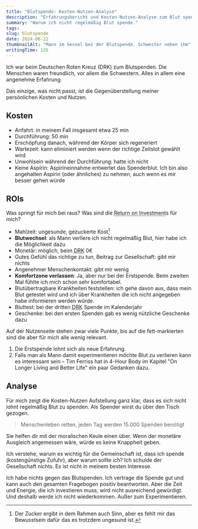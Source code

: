```yaml
---
title: "Blutspende: Kosten-Nutzen-Analyse"
description: "Erfahrungsbericht und Kosten-Nutzen-Analyse zum Blut spenden beim Deutschen Roten Kreuz"
summary: "Warum ich nicht regelmäßig Blut spende."
tags:
slug: blutspende
date: 2024-06-22
thumbnailAlt: "Mann im Sessel bei der Blutspende, Schwester neben ihm"
writingTime: 135
---
```


Ich war beim Deutschen Roten Kreuz (DRK) zum Blutspenden.
Die Menschen waren freundlich, vor allem die Schwestern.
Alles in allem eine angenehme Erfahrung.

Das einzige, was nicht passt, ist die Gegenüberstellung meiner persönlichen
Kosten und Nutzen.

## Kosten

- Anfahrt: in meinem Fall insgesamt etwa 25 min
- Durchführung: 50 min
- Erschöpfung danach, während der Körper sich regeneriert
- Wartezeit: kann eliminiert werden wenn der richtige Zeitslot gewählt wird
- Unwohlsein während der Durchführung: hatte ich nicht
- Keine Aspirin: Aspirineinnahme entwertet das Spenderblut.
Ich bin also angehalten Aspirin (oder ähnliches) zu nehmen, auch wenn es mir
besser gehen würde

## ROIs

Was springt für mich bei raus?
Was sind die <abbr title="Ertrag eine Investition">Return on Investment</abbr>s für mich?

- Mahlzeit: ungesunde, gezuckerte Kost[^zucker]
- **Blutwechsel**: als Mann verliere ich nicht regelmäßig Blut, hier habe ich
die Möglichkeit dazu
- Monetär: möglich, beim <abbr title="Deutsches Rotes Kreuz">DRK</abbr> 0€
- Gutes Gefühl das richtige zu tun, Beitrag zur Gesellschaft: gibt mir nichts
- Angenehmer Menschenkontakt: gibt mir wenig
- **Komfortzone verlassen**: Ja, aber nur bei der Erstspende.
Beim zweiten Mal fühlte ich mich schon sehr komfortabel.
- Blutübertragbare Krankheiten feststellen: ich gehe davon aus, dass mein
Blut getestet wird und ich über Krankheiten die ich nicht angegeben habe
informieren werden würde.
- Bluttest: bei der dritten <abbr title="Deutsches Rotes Kreuz">DRK</abbr> Spende im Kalenderjahr
- Geschenke: bei den ersten Spenden gab es wenig nützliche Geschenke dazu

[^zucker]: Der Zucker ergibt in dem Rahmen auch Sinn, aber es fehlt mir das
Bewusstsein dafür das es trotzdem ungesund ist.

Auf der Nutzenseite stehen zwar viele Punkte, bis auf die fett-markierten
sind die aber für mich alle wenig relevant.

1. Die Erstspende lohnt sich als neue Erfahrung.
2. Falls man als Mann damit experimentieren möchte Blut zu verlieren kann
es interessant sein – Tim Ferriss hat in 4-Hour Body im Kapitel "On Longer
Living and Better Life" ein paar Gedanken dazu.

## Analyse

Für mich zeigt die Kosten-Nutzen Aufstellung ganz klar, dass es sich nicht
lohnt regelmäßig Blut zu spenden.
Als Spender wirst du über den Tisch gezogen.

> Menschenleben retten, jeden Tag werden 15.000 Spenden benötigt

Sie helfen dir mit der moralischen Keule einen über.
Wenn der monetäre Ausgleich angemessen wäre, würde es keine Knappheit geben.

Ich verstehe, warum es wichtig für die Gemeinschaft ist, dass ich spende
(kostengünstige Zufuhr), aber warum sollte ich?
Ich schulde der Gesellschaft nichts.
Es ist nicht in meinem besten Interesse.

Ich habe nichts gegen das Blutspenden.
Ich vertrage die Spende gut und kann auch den gesamten Fragebogen positiv
beantworten.
Aber die Zeit und Energie, die ich investieren muss, wird nicht ausreichend
gewürdigt.
Und deshalb werde ich nicht wiederkommen.
Außer zum Experimentieren.
